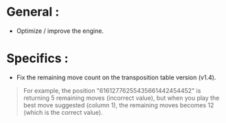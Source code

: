 # General :

- Optimize / improve the engine.

# Specifics :

- Fix the remaining move count on the transposition table version (v1.4).

> For example, the position "61612776255435661442454452" is returning 5 remaining moves (incorrect value), but when you play the best move suggested (column 1), the remaining moves becomes 12 (which is the correct value).
